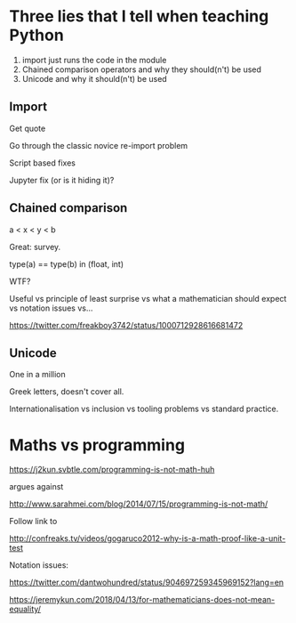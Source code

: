 # Three lies that I tell when teaching Python

1. import just runs the code in the module
2. Chained comparison operators and why they should(n't) be used
3. Unicode and why it should(n't) be used

## Import

Get quote

Go through the classic novice re-import problem

Script based fixes

Jupyter fix (or is it hiding it)?

## Chained comparison

a < x < y < b

Great: survey.

type(a) == type(b) in (float, int)

WTF?

Useful vs principle of least surprise vs what a mathematician should expect vs notation issues vs...

https://twitter.com/freakboy3742/status/1000712928616681472

## Unicode

One in a million

Greek letters, doesn't cover all.

Internationalisation vs inclusion vs tooling problems vs standard practice.

# Maths vs programming

https://j2kun.svbtle.com/programming-is-not-math-huh

argues against

http://www.sarahmei.com/blog/2014/07/15/programming-is-not-math/

Follow link to

http://confreaks.tv/videos/gogaruco2012-why-is-a-math-proof-like-a-unit-test

Notation issues:

https://twitter.com/dantwohundred/status/904697259345969152?lang=en

https://jeremykun.com/2018/04/13/for-mathematicians-does-not-mean-equality/

